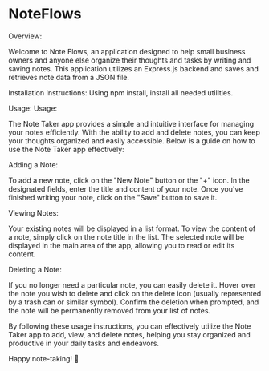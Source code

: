 # NoteFlows

Overview: 

Welcome to Note Flows, an application designed to help small business owners and anyone else organize their thoughts and tasks by writing and saving notes. This application utilizes an Express.js backend and saves and retrieves note data from a JSON file.

Installation Instructions:
Using npm install, install all needed utilities.

Usage: Usage:

The Note Taker app provides a simple and intuitive interface for managing your notes efficiently. With the ability to add and delete notes, you can keep your thoughts organized and easily accessible. Below is a guide on how to use the Note Taker app effectively:

Adding a Note:

To add a new note, click on the "New Note" button or the "+" icon.
In the designated fields, enter the title and content of your note.
Once you've finished writing your note, click on the "Save" button to save it.

Viewing Notes:

Your existing notes will be displayed in a list format.
To view the content of a note, simply click on the note title in the list.
The selected note will be displayed in the main area of the app, allowing you to read or edit its content.

Deleting a Note:

If you no longer need a particular note, you can easily delete it.
Hover over the note you wish to delete and click on the delete icon (usually represented by a trash can or similar symbol).
Confirm the deletion when prompted, and the note will be permanently removed from your list of notes.

By following these usage instructions, you can effectively utilize the Note Taker app to add, view, and delete notes, helping you stay organized and productive in your daily tasks and endeavors.

Happy note-taking! 📝
